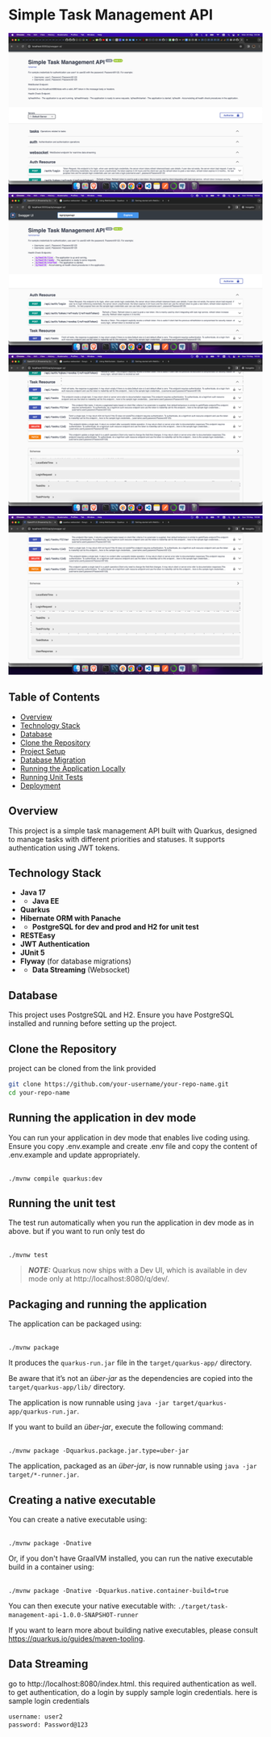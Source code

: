 
# Simple Task Management API

![Project Screenshot](src/main/resources/img_3.png)
![Project Screenshot](src/main/resources/img.png)
![Project Screenshot](src/main/resources/img_1.png)
![Project Screenshot](src/main/resources/img_2.png)

## Table of Contents
- [Overview](#overview)
- [Technology Stack](#technology-stack)
- [Database](#database)
- [Clone the Repository](#clone-the-repository)
- [Project Setup](#project-setup)
- [Database Migration](#database-migration)
- [Running the Application Locally](#running-the-application-locally)
- [Running Unit Tests](#running-unit-tests)
- [Deployment](#deployment)

## Overview
This project is a simple task management API built with Quarkus, designed to manage tasks with different priorities and statuses. It supports authentication using JWT tokens.

## Technology Stack
- **Java 17**
- - **Java EE**
- **Quarkus**
- **Hibernate ORM with Panache**
- - **PostgreSQL for dev and prod and H2 for unit test**
- **RESTEasy**
- **JWT Authentication**
- **JUnit 5**
- **Flyway** (for database migrations)
- - **Data Streaming** (Websocket)

## Database
This project uses PostgreSQL and H2. Ensure you have PostgreSQL installed and running before setting up the project.

## Clone the Repository
project can be cloned from the link provided
```bash
git clone https://github.com/your-username/your-repo-name.git
cd your-repo-name
````

## Running the application in dev mode


You can run your application in dev mode that enables live coding using.
Ensure you copy  .env.example and create .env file and copy
the content of .env.example and update appropriately.

```shell script

./mvnw compile quarkus:dev

```

## Running the unit test
The test run automatically when you run the application in dev mode as in above.
but if you want to run only test do
```shell script

./mvnw test

```

> **_NOTE:_**  Quarkus now ships with a Dev UI, which is available in dev mode only at http://localhost:8080/q/dev/.


## Packaging and running the application


The application can be packaged using:

```shell script

./mvnw package

```

It produces the `quarkus-run.jar` file in the `target/quarkus-app/` directory.

Be aware that it’s not an _über-jar_ as the dependencies are copied into the `target/quarkus-app/lib/` directory.


The application is now runnable using `java -jar target/quarkus-app/quarkus-run.jar`.


If you want to build an _über-jar_, execute the following command:

```shell script

./mvnw package -Dquarkus.package.jar.type=uber-jar

```


The application, packaged as an _über-jar_, is now runnable using `java -jar target/*-runner.jar`.


## Creating a native executable


You can create a native executable using:

```shell script

./mvnw package -Dnative

```


Or, if you don't have GraalVM installed, you can run the native executable build in a container using:

```shell script

./mvnw package -Dnative -Dquarkus.native.container-build=true

```


You can then execute your native executable with: `./target/task-management-api-1.0.0-SNAPSHOT-runner`


If you want to learn more about building native executables, please consult https://quarkus.io/guides/maven-tooling.

## Data Streaming
go to http://localhost:8080/index.html. this required authentication as well.
to get authentication, do a login by supply sample login credentials.
here is sample login credentials

```shell script
username: user2
password: Password@123

```



